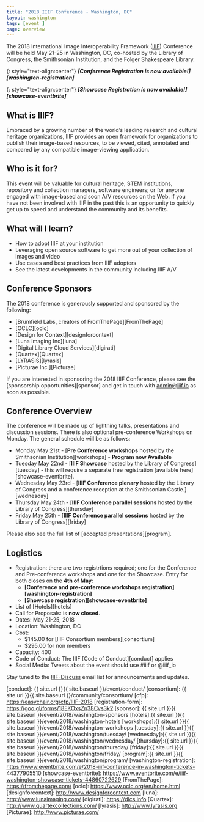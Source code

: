 ```yaml
---
title: "2018 IIIF Conference - Washington, DC"
layout: washington
tags: [event ]
page: overview
---
```


The 2018 International Image Interoperability Framework ([IIIF][home-page]) Conference will be held May 21-25 in Washington, DC, co-hosted by the Library of Congress, the Smithsonian Institution, and the Folger Shakespeare Library.

{: style="text-align:center"}
***[Conference Registration is now available!][washington-registration]***

{: style="text-align:center"}
***[Showcase Registration is now available!][showcase-eventbrite]***

## What is IIIF?
Embraced by a growing number of the world’s leading research and cultural heritage organizations, IIIF provides an open framework for organizations to publish their image-based resources, to be viewed, cited, annotated and compared by any compatible image-viewing application.

## Who is it for?
This event will be valuable for cultural heritage, STEM institutions, repository and collection managers, software engineers; or for anyone engaged with image-based and soon A/V resources on the Web. If you have not been involved with IIIF in the past this is an opportunity to quickly get up to speed and understand the community and its benefits.

## What will I learn?
 * How to adopt IIIF at your institution
 * Leveraging open source software to get more out of your collection of images and video
 * Use cases and best practices from IIIF adopters
 * See the latest developments in the community including IIIF A/V

## Conference Sponsors

The 2018 conference is generously supported and sponsored by the following:
 * [Brumfield Labs, creators of FromThePage][FromThePage]
 * [OCLC][oclc]
 * [Design for Context][designforcontext]
 * [Luna Imaging Inc][luna]
 * [Digital Library Cloud Services][digirati]
 * [Quartex][Quartex]
 * [LYRASIS][lyrasis]
 * [Picturae Inc.][Picturae]

If you are interested in sponsoring the 2018 IIIF Conference, please see the [sponsorship opportunities][sponsor] and get in touch with admin@iiif.io as soon as possible.

## Conference Overview
The conference will be made up of lightning talks, presentations and discussion sessions. There is also optional pre-conference Workshops on Monday. The general schedule will be as follows:

* Monday May 21st - [**Pre Conference workshops** hosted by the Smithsonian Institution][workshops] - **Program now Available**
* Tuesday May 22nd - [**IIIF Showcase** hosted by the Library of Congress][tuesday] - this will require a separate free registration [available here][showcase-eventbrite].
* Wednesday May 23rd - [**IIIF Conference plenary** hosted by the Library of Congress and a conference reception at the Smithsonian Castle.][wednesday]
* Thursday May 24th - [**IIIF Conference parallel sessions** hosted by the Library of Congress][thursday]
* Friday May 25th - [**IIIF Conference parallel sessions** hosted by the Library of Congress][friday]

Please also see the full list of [accepted presentations][program].

## Logistics

* Registration: there are two registrtions required; one for the Conference and Pre-conference workshops and one for the Showcase. Entry for both closes on the **4th of May**:
  * **[Conference and pre-conference workshops registration][washington-registration]**
  * **[Showcase registration][showcase-eventbrite]**
* List of [Hotels][hotels]
* Call for Proposals: is **now closed**.
* Dates: May 21-25, 2018
* Location: Washington, DC
* Cost:
   * $145.00 for [IIIF Consortium members][consortium]
   * $295.00 for non members
* Capacity: 400
* Code of Conduct: The IIIF [Code of Conduct][conduct] applies
* Social Media: Tweets about the event should use #iiif or @iiif_io

Stay tuned to the [IIIF-Discuss][iiif-discuss] email list for announcements and updates.

[home-page]: http://iiif.io/
[iiif-discuss]: https://groups.google.com/forum/#!forum/iiif-discuss
[conduct]: {{ site.url }}{{ site.baseurl }}/event/conduct/
[consortium]: {{ site.url }}{{ site.baseurl }}/community/consortium/
[cfp]: https://easychair.org/cfp/IIIF-2018
[registration-form]: https://goo.gl/forms/18EKOxsZn38Cvs3k2
[sponsor]: {{ site.url }}{{ site.baseurl }}/event/2018/washington-sponsors
[hotels]:{{ site.url }}{{ site.baseurl }}/event/2018/washington-hotels
[workshops]:{{ site.url }}{{ site.baseurl }}/event/2018/washington-workshops
[tuesday]:{{ site.url }}{{ site.baseurl }}/event/2018/washington/tuesday/
[wednesday]:{{ site.url }}{{ site.baseurl }}/event/2018/washington/wednesday/
[thursday]:{{ site.url }}{{ site.baseurl }}/event/2018/washington/thursday/
[friday]:{{ site.url }}{{ site.baseurl }}/event/2018/washington/friday/
[program]:{{ site.url }}{{ site.baseurl }}/event/2018/washington/program/
[washington-registration]: https://www.eventbrite.com/e/2018-iiif-conference-in-washington-tickets-44377905510
[showcase-eventbrite]: https://www.eventbrite.com/e/iiif-washington-showcase-tickets-44860722629
[FromThePage]: https://fromthepage.com/
[oclc]: https://www.oclc.org/en/home.html
[designforcontext]: http://www.designforcontext.com
[luna]: http://www.lunaimaging.com/
[digirati]: https://dlcs.info
[Quartex]: http://www.quartexcollections.com/
[lyrasis]: http://www.lyrasis.org
[Picturae]: http://www.picturae.com/
